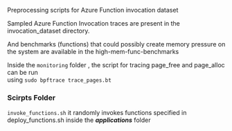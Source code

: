 Preprocessing scripts for Azure Function invocation dataset

Sampled Azure Function Invocation traces are present in the invocation_dataset directory.

And benchmarks (functions) that could possibly create memory pressure on the system are available in the
high-mem-func-benchmarks


Inside the `monitoring` folder , the script for tracing page_free and page_alloc can be run <br>
using `sudo bpftrace trace_pages.bt`


### Scirpts Folder

`invoke_functions.sh` it randomly invokes functions specified in deploy_functions.sh inside the _**applications**_ folder